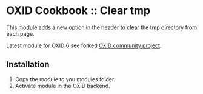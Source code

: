 OXID Cookbook :: Clear tmp
=============================
This module adds a new option in the header to clear the tmp directory from each page.

Latest module for OXID 6 see forked [OXID community project](https://github.com/OXIDprojects/ocb_cleartmp).

Installation
------------
1.    Copy the module to you modules folder.
2.    Activate module in the OXID backend.

